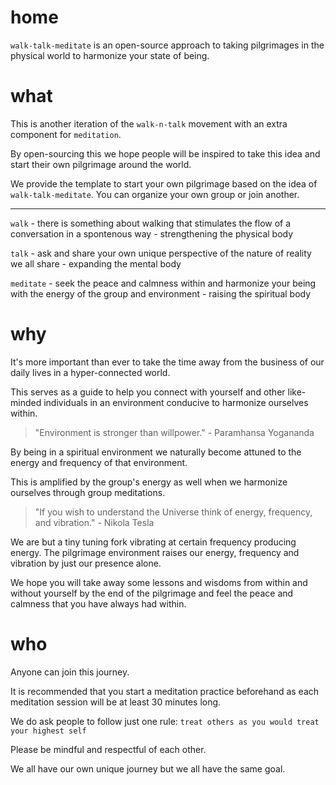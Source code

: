 # home

`walk-talk-meditate` is an open-source approach to taking pilgrimages in the physical world to harmonize your state of being.

# what

This is another iteration of the `walk-n-talk` movement with an extra component for `meditation`.

By open-sourcing this we hope people will be inspired to take this idea and start their own pilgrimage around the world.

We provide the template to start your own pilgrimage based on the idea of `walk-talk-meditate`. You can organize your own group or join another.

---

`walk` - there is something about walking that stimulates the flow of a conversation in a spontenous way - strengthening the physical body

`talk` - ask and share your own unique perspective of the nature of reality we all share - expanding the mental body

`meditate` - seek the peace and calmness within and harmonize your being with the energy of the group and environment - raising the spiritual body

# why

It's more important than ever to take the time away from the business of our daily lives in a hyper-connected world.

This serves as a guide to help you connect with yourself and other like-minded individuals in an environment conducive to harmonize ourselves within.

> "Environment is stronger than willpower." - Paramhansa Yogananda

By being in a spiritual environment we naturally become attuned to the energy and frequency of that environment.

This is amplified by the group's energy as well when we harmonize ourselves through group meditations.

> "If you wish to understand the Universe think of energy, frequency, and vibration." - Nikola Tesla

We are but a tiny tuning fork vibrating at certain frequency producing energy. The pilgrimage environment raises our energy, frequency and vibration by just our presence alone.

We hope you will take away some lessons and wisdoms from within and without yourself by the end of the pilgrimage and feel the peace and calmness that you have always had within.

# who

Anyone can join this journey.

It is recommended that you start a meditation practice beforehand as each meditation session will be at least 30 minutes long.

We do ask people to follow just one rule: `treat others as you would treat your highest self`

Please be mindful and respectful of each other.

We all have our own unique journey but we all have the same goal.

